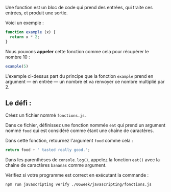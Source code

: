 Une fonction est un bloc de code qui prend des entrées, qui traite ces entrées, et produit une sortie.

Voici un exemple :

```js
function example (x) {
  return x * 2;
}
```

Nous pouvons **appeler** cette fonction comme cela pour récupérer le nombre 10 :

```js
example(5)
```

L'exemple ci-dessus part du principe que la fonction `example` prend en argument — en entrée — un nombre et va renvoyer ce nombre multiplié par 2.

## Le défi :

Créez un fichier nommé `fonctions.js`.

Dans ce fichier, définissez une fonction nommée `eat` qui prend un argument nommé `food` qui est considéré comme étant une chaîne de caractères.

Dans cette fonction, retournez l'argument `food` comme cela :

```js
return food + ' tasted really good.';
```

Dans les parenthèses de `console.log()`, appelez la fonction `eat()` avec la chaîne de caractères `bananas` comme argument.

Vérifiez si votre programme est correct en exécutant la commande :

```bash
npm run javascripting verify ./06week/javascripting/fonctions.js
```
